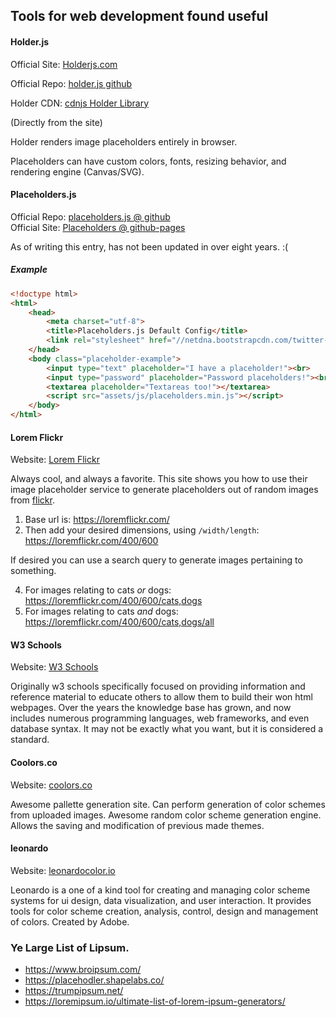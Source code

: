 ## Tools for web development found useful

#### Holder.js

Official Site: [Holderjs.com](http://holderjs.com/)  

Official Repo: [holder.js github](https://github.com/imsky/holder)  

Holder CDN: [cdnjs Holder Library](https://cdnjs.com/libraries/holder)  


(Directly from the site)  

Holder renders image placeholders entirely in browser.  

Placeholders can have custom colors, fonts, resizing behavior, and rendering engine (Canvas/SVG).  

#### Placeholders.js

Official Repo: [placeholders.js @ github](https://github.com/jamesallardice/Placeholders.js)  
Official Site: [Placeholders @ github-pages](http://jamesallardice.github.io/Placeholders.js)  


As of writing this entry, has not been updated in over eight years. :(  


##### Example

```html
<!doctype html>
<html>
    <head>
        <meta charset="utf-8">
        <title>Placeholders.js Default Config</title>
        <link rel="stylesheet" href="//netdna.bootstrapcdn.com/twitter-bootstrap/2.3.2/css/bootstrap-combined.min.css">
    </head>
    <body class="placeholder-example">
        <input type="text" placeholder="I have a placeholder!"><br>
        <input type="password" placeholder="Password placeholders!"><br>
        <textarea placeholder="Textareas too!"></textarea>
        <script src="assets/js/placeholders.min.js"></script>
    </body>
</html>
```

#### Lorem Flickr

Website: [Lorem Flickr](https://loremflickr.com/)  

Always cool, and always a favorite. This site shows you how to use their image placeholder service to generate placeholders out of
random images from [flickr](https://flickr.com).  

1. Base url is: https://loremflickr.com/
2. Then add your desired dimensions, using `/width/length`: https://loremflickr.com/400/600

If desired you can use a search query to generate images pertaining to something.  

4. For images relating to cats *or* dogs: https://loremflickr.com/400/600/cats,dogs
5. For images relating to cats *and* dogs: https://loremflickr.com/400/600/cats,dogs/all

#### W3 Schools

Website: [W3 Schools](https://www.w3schools.com)  

Originally w3 schools specifically focused on providing information and reference material to educate others to allow them to
build their won html webpages. Over the years the knowledge base has grown, and now includes numerous programming languages, web frameworks, and even
database syntax. It may not be exactly what you want, but it is considered a standard.

#### Coolors.co 

Website: [coolors.co](https://coolors.co)  

Awesome pallette generation site. Can perform generation of color schemes from uploaded images. Awesome random color scheme generation
engine. Allows the saving and modification of previous made themes.  

#### leonardo

Website: [leonardocolor.io](https://leonardocolor.io)  

Leonardo is a one of a kind tool for creating and managing color scheme systems for ui design, data visualization, and user
interaction. It provides tools for color scheme creation, analysis, control, design and management of colors. Created by Adobe.

### Ye Large List of Lipsum.

* https://www.broipsum.com/
* https://placehodler.shapelabs.co/
* https://trumpipsum.net/
* https://loremipsum.io/ultimate-list-of-lorem-ipsum-generators/

